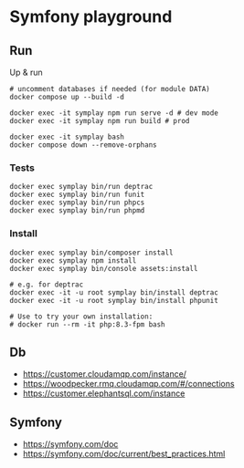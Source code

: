 # Symfony playground

## Run

Up & run
```shell
# uncomment databases if needed (for module DATA)
docker compose up --build -d

docker exec -it symplay npm run serve -d # dev mode
docker exec -it symplay npm run build # prod

docker exec -it symplay bash
docker compose down --remove-orphans
```


### Tests

```shell
docker exec symplay bin/run deptrac
docker exec symplay bin/run funit
docker exec symplay bin/run phpcs
docker exec symplay bin/run phpmd
```


### Install

```shell
docker exec symplay bin/composer install
docker exec symplay npm install
docker exec symplay bin/console assets:install

# e.g. for deptrac 
docker exec -it -u root symplay bin/install deptrac
docker exec -it -u root symplay bin/install phpunit

# Use to try your own installation:
# docker run --rm -it php:8.3-fpm bash
```


Db
---
- https://customer.cloudamqp.com/instance/
- https://woodpecker.rmq.cloudamqp.com/#/connections  
- https://customer.elephantsql.com/instance


Symfony
-------
- https://symfony.com/doc
- https://symfony.com/doc/current/best_practices.html